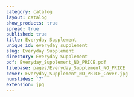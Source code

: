 ```yaml
---
category: catalog
layout: catalog
show_products: true
spread: true
published: true
title: Everyday Supplement
unique_id: everyday supplement
slug: Everyday Supplement
directory: Everyday Supplement
pdf: Everyday_Supplement_NO_PRICE.pdf
filebase: pages/Everyday_Supplement_NO_PRICE
cover: Everyday_Supplement_NO_PRICE_Cover.jpg
numslides: '7'
extension: jpg
---
```

